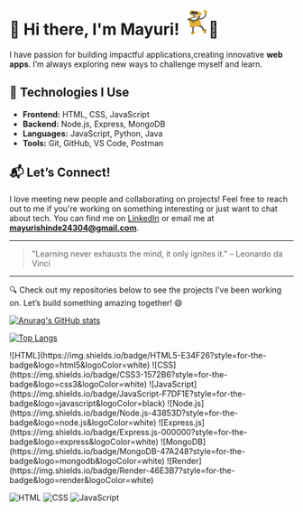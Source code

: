 # 🌟 Hi there, I'm Mayuri! <img src="https://github.com/venugopalkadamba/venugopalkadamba/blob/master/assets/hi.gif" style="height:45px;width:45px">🌟

I have passion for building impactful applications,creating innovative **web apps**. I’m always exploring new ways to challenge myself and learn.


## 🚀 Technologies I Use

- **Frontend:** HTML, CSS, JavaScript
- **Backend:** Node.js, Express, MongoDB
- **Languages:** JavaScript, Python, Java
- **Tools:** Git, GitHub, VS Code, Postman

## 📬 Let’s Connect!

I love meeting new people and collaborating on projects! Feel free to reach out to me if you're working on something interesting or just want to chat about tech. You can find me on [LinkedIn](https://www.linkedin.com/in/mayurishinde) or email me at **mayurishinde24304@gmail.com**.

---
> "Learning never exhausts the mind, it only ignites it." – Leonardo da Vinci
---
🔍 Check out my repositories below to see the projects I’ve been working on. Let’s build something amazing together! 😄


[![Anurag's GitHub stats](https://github-readme-stats.vercel.app/api?username=MAYURIRAMNATHSHINDE&show_icons=true)](https://github.com/MAYURIRAMNATHSHINDE/github-readme-stats)

[![Top Langs](https://github-readme-stats.vercel.app/api/top-langs/?username=anuraghazra&layout=donut)](https://github.com/anuraghazra/github-readme-stats)


<div style="display:flex;">
  ![HTML](https://img.shields.io/badge/HTML5-E34F26?style=for-the-badge&logo=html5&logoColor=white)  
![CSS](https://img.shields.io/badge/CSS3-1572B6?style=for-the-badge&logo=css3&logoColor=white)  
![JavaScript](https://img.shields.io/badge/JavaScript-F7DF1E?style=for-the-badge&logo=javascript&logoColor=black)  
![Node.js](https://img.shields.io/badge/Node.js-43853D?style=for-the-badge&logo=node.js&logoColor=white)  
![Express.js](https://img.shields.io/badge/Express.js-000000?style=for-the-badge&logo=express&logoColor=white)  
![MongoDB](https://img.shields.io/badge/MongoDB-47A248?style=for-the-badge&logo=mongodb&logoColor=white)  
![Render](https://img.shields.io/badge/Render-46E3B7?style=for-the-badge&logo=render&logoColor=white)  
</div>




![HTML](https://img.shields.io/badge/HTML5-E34F26?style=for-the-badge&logo=html5&logoColor=white)
![CSS](https://img.shields.io/badge/CSS3-1572B6?style=for-the-badge&logo=css3&logoColor=white)
![JavaScript](https://img.shields.io/badge/JavaScript-F7DF1E?style=for-the-badge&logo=javascript&logoColor=black)





